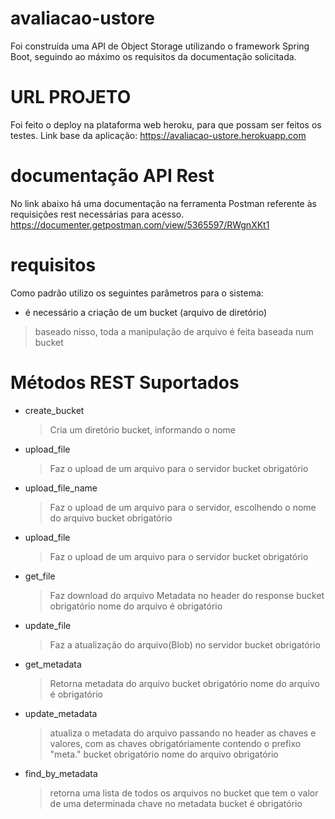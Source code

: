 # avaliacao-ustore

Foi construída uma API de Object Storage utilizando o framework Spring Boot, seguindo ao máximo os requisitos da documentação solicitada.

# URL PROJETO
Foi feito o deploy na plataforma web heroku, para que possam ser feitos os testes.
Link base da aplicação: https://avaliacao-ustore.herokuapp.com

# documentação API Rest
No link abaixo há uma documentação na ferramenta Postman referente às requisições rest necessárias para acesso.
https://documenter.getpostman.com/view/5365597/RWgnXKt1

# requisitos
Como padrão utilizo os seguintes parâmetros para o sistema:
  - é necessário a criação de um bucket (arquivo de diretório)
  > baseado nisso, toda a manipulação de arquivo é feita baseada num bucket
  
# Métodos REST Suportados
  - create_bucket
    > Cria um diretório bucket, informando o nome
    
  - upload_file
    > Faz o upload de um arquivo para o servidor
    > bucket obrigatório
    
  - upload_file_name
    > Faz o upload de um arquivo para o servidor, escolhendo o nome do arquivo
    > bucket obrigatório
    
  - upload_file
    > Faz o upload de um arquivo para o servidor
    > bucket obrigatório
    
  - get_file
    > Faz download do arquivo
    > Metadata no header do response
    > bucket obrigatório
    > nome do arquivo é obrigatório
    
  - update_file
    > Faz a atualização do arquivo(Blob) no servidor
    > bucket obrigatório
    
  - get_metadata
    > Retorna metadata do arquivo
    > bucket obrigatório
    > nome do arquivo é obrigatório
  
  - update_metadata
    > atualiza o metadata do arquivo
    > passando no header as chaves e valores, com as chaves obrigatóriamente contendo o prefixo "meta."
    > bucket obrigatório
    > nome do arquivo obrigatório
  
  - find_by_metadata
    > retorna uma lista de todos os arquivos no bucket que tem o valor de uma determinada chave no metadata
    > bucket é obrigatório
    

